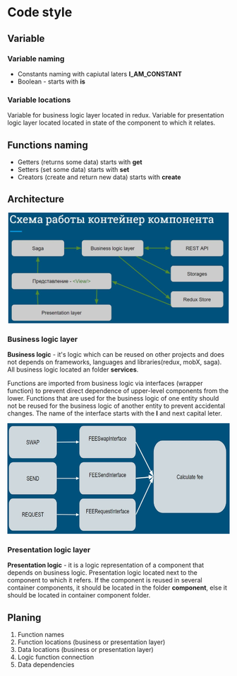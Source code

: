 # Code style


## Variable

### Variable naming

- Constants naming with capiutal laters **I_AM_CONSTANT**
- Boolean - starts with **is**


### Variable locations

Variable for business logic layer located in redux.
Variable for presentation logic layer located located in state of the component to which it relates.


## Functions naming

- Getters (returns some data) starts with **get**
- Setters (set some data) starts with **set**
- Creators (create and return new data) starts with **create**


## Architecture

<p align="center">
  <img height="250" src="https://github.com/ChernenkoDmitriy/initProject/blob/master/img/sheme.JPG" />
</p>


### Business logic layer


**Business logic** - it's logic which can be reused on other projects and does not depends on frameworks, languages and libraries(redux, mobX, saga).
All business logic located an folder **services**.

Functions are imported from business logic via interfaces (wrapper function) to prevent direct dependence of upper-level components from the lower.
Functions that are used for the business logic of one entity should not be reused for the business logic of another entity to prevent accidental changes.
The name of the interface starts with the **I** and next capital leter.

<p align="center">
  <img height="250" src="https://github.com/ChernenkoDmitriy/initProject/blob/master/img/exampleSingle.JPG" />
</p>

### Presentation logic layer


**Presentation logic** - it is a logic representation of a component that depends on business logic.
Presentation logic located next to the component to which it refers.
If the component is reused in several container components, it should be located in the folder **component**, else it should be located in container component folder.

## Planing ## 

1) Function names
2) Function locations (business or presentation layer)
3) Data locations (business or presentation layer)
4) Logic function connection
5) Data dependencies